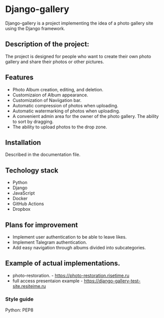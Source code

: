 # Django-gallery


Django-gallery is a project implementing the idea of a photo gallery site using the Django framework.

## Description of the project:
The project is designed for people who want to create their own photo gallery and share their photos or other pictures.

## Features
- Photo Album creation, editing, and deletion.
- Customizaion of Album appearance.
- Customization of Naviigation bar.
- Automatic compression of photos when uploading.
- Automatic watermarking of photos when uploading.
- A convenient admin area for the owner of the photo gallery. The ability to sort by dragging.
- The ability to upload photos to the drop zone.

## Installation
  Described in the documentation file.
## Techology stack
- Python
- Django
- JavaScript
- Docker
- GitHub Actions
- Dropbox

## Plans for improvement
  - Implement user authentication to be able to leave likes.
  - Implement Talegram authentication.
  - Add easy navigation through albums divided into subcategories.

## Example of actual implementations.
  - photo-restoration. - https://photo-restoration.risetime.ru
  - full access presentaion example  - https://django-gallery-test-site.resiteime.ru

### Style guide 
Python: PEP8
